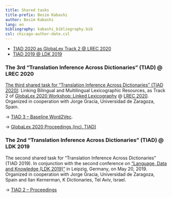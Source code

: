 ```yaml
---
title: Shared tasks
title-prefix: Besim Kabashi
author: Besim Kabashi
lang: en
bibliography: kabashi_bibliography.bib
csl: chicago-author-date.csl
---
```


- [TIAD 2020 as GlobaLex Track 2 @ LREC 2020](#the-3rd-translation-inference-across-dictionaries-tiad-lrec-2020)
- [TIAD 2019 @ LDK 2019](#the-2nd-translation-inference-across-dictionaries-tiad-ldk-2019)


### The 3rd “Translation Inference Across Dictionaries” (TIAD) @ LREC 2020 ###

[The third shared task for “Translation Inference Across Dictionaries” (TIAD 2020)](https://tiad2020.unizar.es/): Linking Bilingual and Multilingual Lexicographic Resources, as Track 2 of [GlobaLex 2020 Workshop: Linked Lexicography](https://globalex.link/events/workshops/globalex-workshop-2020/) @ [LREC
2020](https://lrec2020.lrec-conf.org/en/workshops-and-tutorials/2020-workshops/). Organized in cooperation with Jorge Gracia, Universidad de Zaragoza, Spain.

-> [TIAD 3 – Baseline Word2Vec](https://github.com/kabashi/TIAD2020_word2vec).

-> [GlobaLex 2020 Proceedings (incl. TIAD)](https://lrec2020.lrec-conf.org/media/proceedings/Workshops/Books/GLOBALEX2020book.pdf)

### The 2nd “Translation Inference Across Dictionaries” (TIAD) @ LDK 2019 ###

The second shared task for “Translation Inference Across Dictionaries” (TIAD 2019).  In conjunction with the second conference on [“Language, Data and Knowledge (LDK 2019)”](http://2019.ldk-conf.org/) in Leipzig, Germany, on May 20, 2019. Organized in cooperation with Jorge Gracia, Universidad de Zaragoza, Spain and Ilan Kernerman, K Dictionaries, Tel Aviv, Israel.

-> [TIAD 2 – Proceedings](http://ceur-ws.org/Vol-2493/)


<!-- ## News ## -->
